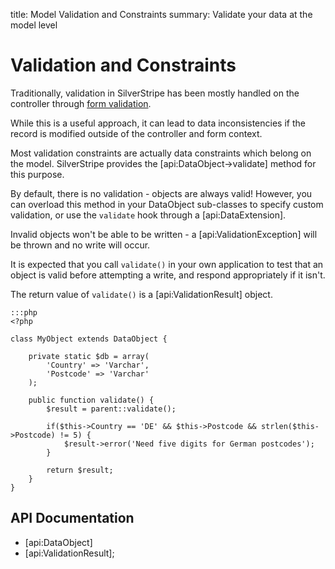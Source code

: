 title: Model Validation and Constraints
summary: Validate your data at the model level

# Validation and Constraints

Traditionally, validation in SilverStripe has been mostly handled on the controller through [form validation](../forms).

While this is a useful approach, it can lead to data inconsistencies if the record is modified outside of the 
controller and form context.

Most validation constraints are actually data constraints which belong on the model. SilverStripe provides the 
[api:DataObject->validate] method for this purpose.

By default, there is no validation - objects are always valid! However, you can overload this method in your DataObject 
sub-classes to specify custom validation, or use the `validate` hook through a [api:DataExtension].

Invalid objects won't be able to be written - a [api:ValidationException] will be thrown and no write will occur.

It is expected that you call `validate()` in your own application to test that an object is valid before attempting a 
write, and respond appropriately if it isn't.

The return value of `validate()` is a [api:ValidationResult] object.

	:::php
	<?php

	class MyObject extends DataObject {

		private static $db = array(
			'Country' => 'Varchar',
			'Postcode' => 'Varchar'
		);

		public function validate() {
			$result = parent::validate();

			if($this->Country == 'DE' && $this->Postcode && strlen($this->Postcode) != 5) {
				$result->error('Need five digits for German postcodes');
			}

			return $result;
		}
	}

## API Documentation

* [api:DataObject]
* [api:ValidationResult];

